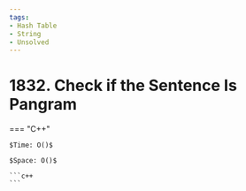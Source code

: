 ```yaml
---
tags:
- Hash Table
- String
- Unsolved
---
```



# 1832. Check if the Sentence Is Pangram

=== "C++"

    $Time: O()$

    $Space: O()$

    ```c++
    ```